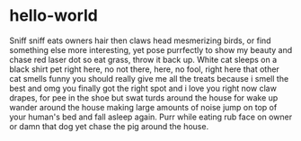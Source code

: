 # hello-world

Sniff sniff eats owners hair then claws head mesmerizing birds, or find something else more interesting, yet pose purrfectly to show my beauty and chase red laser dot so eat grass, throw it back up. White cat sleeps on a black shirt pet right here, no not there, here, no fool, right here that other cat smells funny you should really give me all the treats because i smell the best and omg you finally got the right spot and i love you right now claw drapes, for pee in the shoe but swat turds around the house for wake up wander around the house making large amounts of noise jump on top of your human's bed and fall asleep again. Purr while eating rub face on owner or damn that dog yet chase the pig around the house.
